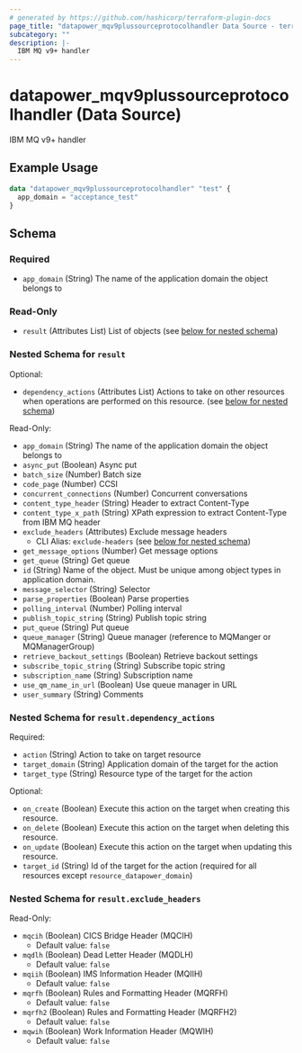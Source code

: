 ```yaml
---
# generated by https://github.com/hashicorp/terraform-plugin-docs
page_title: "datapower_mqv9plussourceprotocolhandler Data Source - terraform-provider-datapower"
subcategory: ""
description: |-
  IBM MQ v9+ handler
---
```


# datapower_mqv9plussourceprotocolhandler (Data Source)

IBM MQ v9+ handler

## Example Usage

```terraform
data "datapower_mqv9plussourceprotocolhandler" "test" {
  app_domain = "acceptance_test"
}
```

<!-- schema generated by tfplugindocs -->
## Schema

### Required

- `app_domain` (String) The name of the application domain the object belongs to

### Read-Only

- `result` (Attributes List) List of objects (see [below for nested schema](#nestedatt--result))

<a id="nestedatt--result"></a>
### Nested Schema for `result`

Optional:

- `dependency_actions` (Attributes List) Actions to take on other resources when operations are performed on this resource. (see [below for nested schema](#nestedatt--result--dependency_actions))

Read-Only:

- `app_domain` (String) The name of the application domain the object belongs to
- `async_put` (Boolean) Async put
- `batch_size` (Number) Batch size
- `code_page` (Number) CCSI
- `concurrent_connections` (Number) Concurrent conversations
- `content_type_header` (String) Header to extract Content-Type
- `content_type_x_path` (String) XPath expression to extract Content-Type from IBM MQ header
- `exclude_headers` (Attributes) Exclude message headers
  - CLI Alias: `exclude-headers` (see [below for nested schema](#nestedatt--result--exclude_headers))
- `get_message_options` (Number) Get message options
- `get_queue` (String) Get queue
- `id` (String) Name of the object. Must be unique among object types in application domain.
- `message_selector` (String) Selector
- `parse_properties` (Boolean) Parse properties
- `polling_interval` (Number) Polling interval
- `publish_topic_string` (String) Publish topic string
- `put_queue` (String) Put queue
- `queue_manager` (String) Queue manager (reference to MQManger or MQManagerGroup)
- `retrieve_backout_settings` (Boolean) Retrieve backout settings
- `subscribe_topic_string` (String) Subscribe topic string
- `subscription_name` (String) Subscription name
- `use_qm_name_in_url` (Boolean) Use queue manager in URL
- `user_summary` (String) Comments

<a id="nestedatt--result--dependency_actions"></a>
### Nested Schema for `result.dependency_actions`

Required:

- `action` (String) Action to take on target resource
- `target_domain` (String) Application domain of the target for the action
- `target_type` (String) Resource type of the target for the action

Optional:

- `on_create` (Boolean) Execute this action on the target when creating this resource.
- `on_delete` (Boolean) Execute this action on the target when deleting this resource.
- `on_update` (Boolean) Execute this action on the target when updating this resource.
- `target_id` (String) Id of the target for the action (required for all resources except `resource_datapower_domain`)


<a id="nestedatt--result--exclude_headers"></a>
### Nested Schema for `result.exclude_headers`

Read-Only:

- `mqcih` (Boolean) CICS Bridge Header (MQCIH)
  - Default value: `false`
- `mqdlh` (Boolean) Dead Letter Header (MQDLH)
  - Default value: `false`
- `mqiih` (Boolean) IMS Information Header (MQIIH)
  - Default value: `false`
- `mqrfh` (Boolean) Rules and Formatting Header (MQRFH)
  - Default value: `false`
- `mqrfh2` (Boolean) Rules and Formatting Header (MQRFH2)
  - Default value: `false`
- `mqwih` (Boolean) Work Information Header (MQWIH)
  - Default value: `false`
